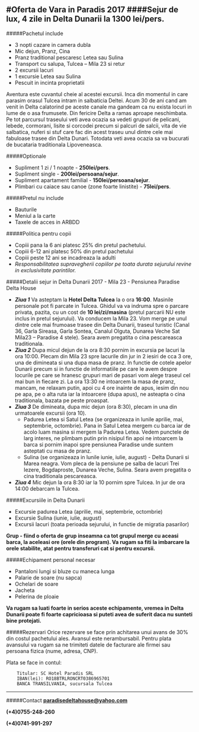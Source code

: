 #Oferta de Vara in Paradis 2017
####Sejur de lux, 4 zile in Delta Dunarii la 1300 lei/pers.  
----------

#####Pachetul include
* 3 nopti cazare in camera dubla
* Mic dejun, Pranz, Cina
* Pranz traditional pescaresc Letea sau Sulina 
* Transport cu salupa, Tulcea – Mila 23 si retur
* 2 excursii lacuri
* 1 excursie Letea sau Sulina
* Pescuit in incinta proprietatii

Aventura este cuvantul cheie al acestei excursii. Inca din momentul in care parasim orasul Tulcea intram in salbaticia Deltei. Acum 30 de ani cand am venit in Delta calatorind pe aceste canale ma gandeam ca nu exista locuri in lume de o asa frumusete. Din fericire Delta a ramas aproape neschimbata. Pe tot parcursul traseului veti avea ocazia sa vedeti grupuri de pelicani, lebede, cormorani, lisite si corcodei precum si palcuri de salcii, vita de vie salbatica, nuferi si stuf care fac din acest traseu unul dintre cele mai fabuloase trasee din Delta Dunari. Totodata veti avea ocazia sa va bucurati de bucataria traditionala Lipoveneasca.

#####Optionale
* Supliment 1 zi / 1 noapte - **250lei/pers**.
* Supliment single - **200lei/persoana/sejur**.
* Supliment apartament familial - **150lei/persoana/sejur**. 
* Plimbari cu caiace sau canoe (zone foarte linistite) - **75lei/pers**.

#####Pretul nu include

* Bauturile
* Meniul a la carte
* Taxele de acces in ARBDD

#####Politica pentru copii

* Copiii pana la 6 ani platesc 25% din pretul pachetului.
* Copiii 6-12 ani platesc 50% din pretul pachetului
* Copiii peste 12 ani se incadreaza la adulti
* *Responsabilitatea supravegherii copiilor pe toata durata sejurului revine in exclusivitate parintilor.*

#####Detalii sejur in Delta Dunarii 2017 - Mila 23 - Pensiunea Paradise Delta House

- ***Ziua 1*** Va asteptam la **Hotel Delta Tulcea** la o ora **16:00**. Masinile personale pot fi parcate in Tulcea. Ghidul va va indruma spre o parcare privata, pazita, cu un cost de **10 lei/zi/masina** (pretul parcarii NU este inclus in pretul sejurului). Va conducem la Mila 23. Vom merge pe unul dintre cele mai frumoase trasee din Delta Dunarii, traseul turistic (Canal 36, Garla Sireasa, Garla Sontea, Canalul Olguta, Dunarea Veche Sat Mila23 – Paradise 4 stele). Seara avem pregatita o cina pescareasca traditionala.
- ***Ziua 2*** Dupa micul dejun de la ora 8:30 pornim in excursia pe lacuri la ora 10:00. Plecam din Mila 23 spre lacurile din jur in 2 iesiri de cca 3 ore, una de dimineata si una dupa masa de pranz. In functie de cotele apelor Dunarii precum si in functie de informatiile pe care le avem despre locurile pe care se hranesc grupuri mari de pasari vom alege traseul cel mai bun in fiecare zi. La ora 13:30 ne intoarcem la masa de pranz, mancam, ne relaxam putin, apoi cu 4 ore inainte de apus, iesim din nou pe apa, pe o alta ruta iar la intoarcere (dupa apus), ne asteapta o cina traditionala, bazata pe peste proaspat.
- ***Ziua 3*** De dimineata, dupa mic dejun (ora 8:30), plecam in una din urmatoarele excursii (ora 10).
	- Padurea Letea si Satul Letea (se organizeaza in lunile aprilie, mai, septembrie, octombrie). Pana in Satul Letea mergem cu barca iar de acolo luam masina si mergem la Padurea Letea. Vedem punctele de larg interes, ne plimbam putin prin nisipul fin apoi ne intoarcem la barca si pornim inapoi spre pensiunea Paradise unde suntem asteptati cu masa de pranz.
	- Sulina (se organizeaza in lunile iunie, iulie, august) - Delta Dunarii si Marea neagra. Vom pleca de la pensiune pe salba de lacuri Trei Iezere, Bogdaproste, Dunarea Veche, Sulina. Seara avem pregatita o cina traditionala pescareasca.
- ***Ziua 4*** Mic dejun la ora 8:30 iar la 10 pornim spre Tulcea. In jur de ora 14:00 debarcam la Tulcea.

#####Excursiile in Delta Dunarii

- Excursie padurea Letea (aprilie, mai, septembrie, octombrie)
- Excursie Sulina (iunie, iulie, august)
- Excursii lacuri (toata perioada sejurului, in functie de migratia pasarilor)

**Grup - fiind o oferta de grup inseamna ca tot grupul merge cu aceasi barca, la aceleasi ore (orele din program). Va rugam sa fiti la imbarcare la orele stabilite, atat pentru transferuri cat si pentru excursii.**


#####Echipament personal necesar

* Pantaloni lungi si bluze cu maneca lunga
* Palarie de soare (nu sapca)
* Ochelari de soare
* Jacheta
* Pelerina de ploaie

**Va rugam sa luati foarte in serios aceste echipamente, vremea in Delta Dunarii poate fi foarte capricioasa si puteti avea de suferit daca nu sunteti bine protejati.**


#####Rezervari
Orice rezervare se face prin achitarea unui avans de 30% din costul pachetului ales. Avansul este nerambursabil. Pentru plata avansului va rugam sa ne trimiteti datele de facturare ale firmei sau persoana fizica (nume, adresa, CNP). 

Plata se face in contul:

		Titular: SC Hotel Paradis SRL
		IBAN(lei): RO18BTRLRONCRT0386965701
		BANCA TRANSILVANIA, sucursala Tulcea
----------

#####Contact
**paradisedeltahouse@yahoo.com**

**(+4)0755-248-260**

**(+4)0741-991-297**

